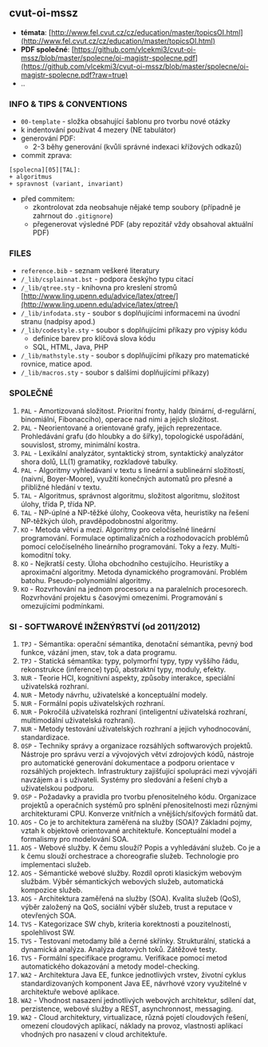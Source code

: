 cvut-oi-mssz
-------------

* __témata__: [http://www.fel.cvut.cz/cz/education/master/topicsOI.html](http://www.fel.cvut.cz/cz/education/master/topicsOI.html)
* __PDF společné__: [https://github.com/vlcekmi3/cvut-oi-mssz/blob/master/spolecne/oi-magistr-spolecne.pdf](https://github.com/vlcekmi3/cvut-oi-mssz/blob/master/spolecne/oi-magistr-spolecne.pdf?raw=true)
* ..

### INFO & TIPS & CONVENTIONS
* `00-template` - složka obsahující šablonu pro tvorbu nové otázky
* k indentování používat 4 mezery (NE tabulátor)
* generování PDF:
  * 2-3 běhy generování (kvůli správné indexaci křížových odkazů)
* commit zprava:
```
[spolecna][05][TAL]:
+ algoritmus
+ spravnost (variant, invariant)
```
* před commitem:
  * zkontrolovat zda neobsahuje nějaké temp soubory (případně je zahrnout do `.gitignore`)
  * přegenerovat výsledné PDF (aby repozitář vždy obsahoval aktuální PDF)

### FILES
* `reference.bib` - seznam veškeré literatury
* `/_lib/csplainnat.bst` - podpora českýho typu citací
* `/_lib/qtree.sty` - knihovna pro kreslení stromů [http://www.ling.upenn.edu/advice/latex/qtree/](http://www.ling.upenn.edu/advice/latex/qtree/)
* `/_lib/infodata.sty` - soubor s doplňujícími informacemi na úvodní stranu (nadpisy apod.)
* `/_lib/codestyle.sty` - soubor s doplňujícími příkazy pro výpisy kódu
  * definice barev pro klíčová slova kódu
  * SQL, HTML, Java, PHP
* `/_lib/mathstyle.sty` - soubor s doplňujícími příkazy pro matematické rovnice, matice apod.
* `/_lib/macros.sty` - soubor s dalšími doplňujícími příkazy)

### SPOLEČNÉ
01. `PAL` - Amortizovaná složitost. Prioritní fronty, haldy (binární, d-regulární, binomiální, Fibonacciho), operace nad nimi a jejich složitost.
02. `PAL` - Neorientované a orientované grafy, jejich reprezentace. Prohledávání grafu (do hloubky a do šířky), topologické uspořádání, souvislost, stromy, minimální kostra.
03. `PAL` - Lexikální analyzátor, syntaktický strom, syntaktický analyzátor shora dolů, LL(1) gramatiky, rozkladové tabulky.
04. `PAL` - Algoritmy vyhledávaní v textu s lineární a sublineární složitostí, (naivní, Boyer-Moore), využití konečných automatů pro přesné a přibližné hledání v textu.
05. `TAL` - Algoritmus, správnost algoritmu, složitost algoritmu, složitost úlohy, třída P, třída NP.
06. `TAL` - NP-úplné a NP-těžké úlohy, Cookeova věta, heuristiky na řešení NP-těžkých úloh, pravděpodobnostní algoritmy.
07. `KO` - Metoda větví a mezí. Algoritmy pro celočíselné lineární programování. Formulace optimalizačních a rozhodovacích problémů pomocí celočíselného lineárního programování. Toky a řezy. Multi-komoditní toky.
08. `KO` - Nejkratší cesty. Úloha obchodního cestujícího. Heuristiky a aproximační algoritmy. Metoda dynamického programování. Problém batohu. Pseudo-polynomiální algoritmy.
09. `KO` - Rozvrhování na jednom procesoru a na paralelních procesorech. Rozvrhování projektu s časovými omezeními. Programování s omezujícími podmínkami.

### SI - SOFTWAROVÉ INŽENÝRSTVÍ (od 2011/2012)
01. `TPJ` - Sémantika: operační sémantika, denotační sémantika, pevný bod funkce, vázání jmen, stav, tok a data programu.
02. `TPJ` - Statická sémantika: typy, polymorfní typy, typy vyššího řádu, rekonstrukce (inference) typů, abstraktní typy, moduly, efekty.
03. `NUR` - Teorie HCI, kognitivní aspekty, způsoby interakce, speciální uživatelská rozhraní.
04. `NUR` - Metody návrhu, uživatelské a konceptuální modely.
05. `NUR` - Formální popis uživatelských rozhraní.
06. `NUR` - Pokročilá uživatelská rozhraní (inteligentní uživatelská rozhraní, multimodální uživatelská rozhraní).
07. `NUR` - Metody testování uživatelských rozhraní a jejich vyhodnocování, standardizace.
08. `OSP` - Techniky správy a organizace rozsáhlých softwarových projektů. Nástroje pro správu verzí a vývojových větví zdrojových kódů, nástroje pro automatické generování dokumentace a podporu orientace v rozsáhlých projektech. Infrastruktury zajišťující spolupráci mezi vývojáři navzájem a i s uživateli. Systémy pro sledování a řešení chyb a uživatelskou podporu.
09. `OSP` - Požadavky a pravidla pro tvorbu přenositelného kódu. Organizace projektů a operačních systémů pro splnění přenositelnosti mezi různými architekturami CPU. Konverze vnitřních a vnějších/síťových formátů dat.
10. `AOS` - Co je to architektura zaměřená na služby (SOA)? Základní pojmy, vztah k objektově orientované architektuře. Konceptuální model a formalismy pro modelování SOA.
11. `AOS` - Webové služby. K čemu slouží? Popis a vyhledávání služeb. Co je a k čemu slouží orchestrace a choreografie služeb. Technologie pro implementaci služeb. 
12. `AOS` - Sémantické webové služby. Rozdíl oproti klasickým webovým službám. Výběr sémantických webových služeb, automatická kompozice služeb.
13. `AOS` - Architektura zaměřená na služby (SOA). Kvalita služeb (QoS), výběr založený na QoS, sociální výběr služeb, trust a reputace v otevřených SOA.
14. `TVS` - Kategorizace SW chyb, kriteria korektnosti a pouzitelnosti, spolehlivost SW.
15. `TVS` - Testovaní metodamy bílé a černé skřínky. Strukturální, statická a dynamická analýza. Analýza datových toků. Zátěžové testy.
16. `TVS` - Formální specifikace programu. Verifikace pomocí metod automatického dokazování a metody model-checking.
17. `WA2` - Architektura Java EE, funkce jednotlivých vrstev, životní cyklus standardizovaných komponent Java EE, návrhové vzory využitelné v architektuře webové aplikace.
18. `WA2` - Vhodnost nasazení jednotlivých webových architektur, sdílení dat, perzistence, webové služby a REST, asynchronnost, messaging.
19. `WA2` - Cloud architektury, virtualizace, různá pojetí cloudových řešení, omezení cloudových aplikací, náklady na provoz, vlastnosti aplikací vhodných pro nasazení v cloud architektuře.
